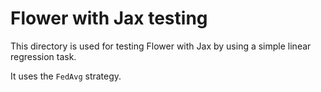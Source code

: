 # Flower with Jax testing

This directory is used for testing Flower with Jax by using a simple linear regression task.

It uses the `FedAvg` strategy.
